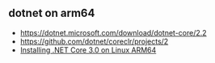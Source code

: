 ## dotnet on arm64

- https://dotnet.microsoft.com/download/dotnet-core/2.2
- https://github.com/dotnet/coreclr/projects/2
- [Installing .NET Core 3.0 on Linux ARM64](https://gist.github.com/richlander/467813274cea8abc624553ee72b28213)
